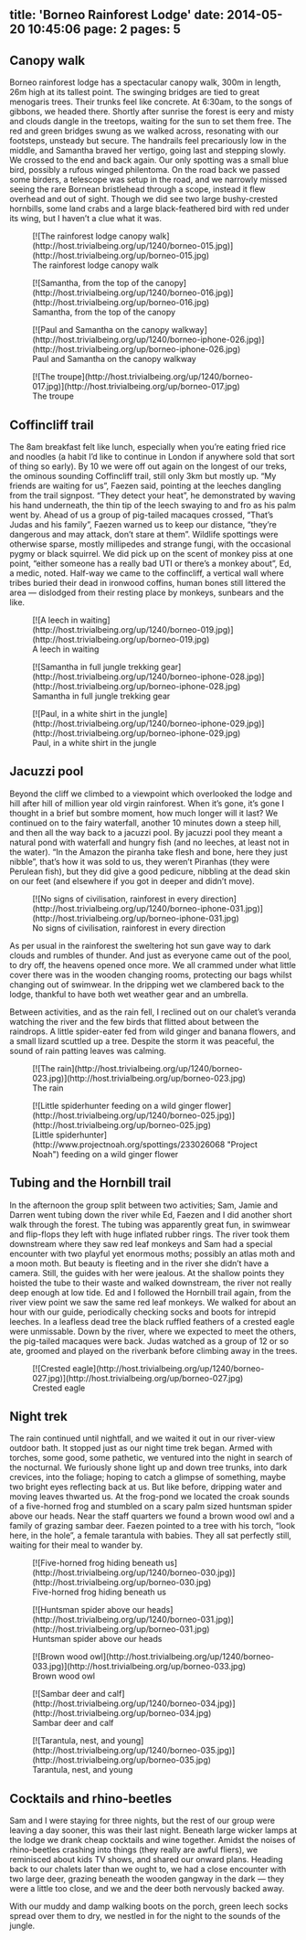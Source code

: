 title: 'Borneo Rainforest Lodge'
date: 2014-05-20 10:45:06
page: 2
pages: 5
---

## Canopy walk

Borneo rainforest lodge has a spectacular canopy walk, 300m in length, 26m high at its tallest point. The swinging bridges are tied to great menogaris trees. Their trunks feel like concrete. At 6:30am, to the songs of gibbons, we headed there. Shortly after sunrise the forest is eery and misty and clouds dangle in the treetops, waiting for the sun to set them free. The red and green bridges swung as we walked across, resonating with our footsteps, unsteady but secure. The handrails feel precariously low in the middle, and Samantha braved her vertigo, going last and stepping slowly. We crossed to the end and back again. Our only spotting was a small blue bird, possibly a rufous winged philentoma. On the road back we passed some birders, a telescope was setup in the road, and we narrowly missed seeing the rare Bornean bristlehead through a scope, instead it flew overhead and out of sight. Though we did see two large bushy-crested hornbills, some land crabs and a large black-feathered bird with red under its wing, but I haven’t a clue what it was.

<figure class="generated-figure generated-figure--retina generated-figure--620 generated-figure--portrait">[![The rainforest lodge canopy walk](http://host.trivialbeing.org/up/1240/borneo-015.jpg)](http://host.trivialbeing.org/up/borneo-015.jpg)<figcaption class="generated-figure-caption">The rainforest lodge canopy walk</figcaption></figure>

<figure class="generated-figure generated-figure--retina generated-figure--620 generated-figure--portrait">[![Samantha, from the top of the canopy](http://host.trivialbeing.org/up/1240/borneo-016.jpg)](http://host.trivialbeing.org/up/borneo-016.jpg)<figcaption class="generated-figure-caption">Samantha, from the top of the canopy</figcaption></figure>

<figure class="generated-figure generated-figure--retina generated-figure--620 generated-figure--landscape">[![Paul and Samantha on the canopy walkway](http://host.trivialbeing.org/up/1240/borneo-iphone-026.jpg)](http://host.trivialbeing.org/up/borneo-iphone-026.jpg)<figcaption class="generated-figure-caption">Paul and Samantha on the canopy walkway</figcaption></figure>

<figure class="generated-figure generated-figure--retina generated-figure--620 generated-figure--landscape">[![The troupe](http://host.trivialbeing.org/up/1240/borneo-017.jpg)](http://host.trivialbeing.org/up/borneo-017.jpg)<figcaption class="generated-figure-caption">The troupe</figcaption></figure>

## Coffincliff trail

The 8am breakfast felt like lunch, especially when you’re eating fried rice and noodles (a habit I’d like to continue in London if anywhere sold that sort of thing so early). By 10 we were off out again on the longest of our treks, the ominous sounding Coffincliff trail, still only 3km but mostly up. “My friends are waiting for us”, Faezen said, pointing at the leeches dangling from the trail signpost. “They detect your heat”, he demonstrated by waving his hand underneath, the thin tip of the leech swaying to and fro as his palm went by. Ahead of us a group of pig-tailed macaques crossed, “That’s Judas and his family”, Faezen warned us to keep our distance, “they’re dangerous and may attack, don’t stare at them”. Wildlife spottings were otherwise sparse, mostly millipedes and strange fungi, with the occasional pygmy or black squirrel. We did pick up on the scent of monkey piss at one point, “either someone has a really bad UTI or there’s a monkey about”, Ed, a medic, noted. Half-way we came to the coffincliff, a vertical wall where tribes buried their dead in ironwood coffins, human bones still littered the area — dislodged from their resting place by monkeys, sunbears and the like.

<figure class="generated-figure generated-figure--retina generated-figure--620 generated-figure--portrait">[![A leech in waiting](http://host.trivialbeing.org/up/1240/borneo-019.jpg)](http://host.trivialbeing.org/up/borneo-019.jpg)<figcaption class="generated-figure-caption">A leech in waiting</figcaption></figure>

<figure class="generated-figure generated-figure--retina generated-figure--620 generated-figure--portrait">[![Samantha in full jungle trekking gear](http://host.trivialbeing.org/up/1240/borneo-iphone-028.jpg)](http://host.trivialbeing.org/up/borneo-iphone-028.jpg)<figcaption class="generated-figure-caption">Samantha in full jungle trekking gear</figcaption></figure>

<figure class="generated-figure generated-figure--retina generated-figure--620 generated-figure--portrait">[![Paul, in a white shirt in the jungle](http://host.trivialbeing.org/up/1240/borneo-iphone-029.jpg)](http://host.trivialbeing.org/up/borneo-iphone-029.jpg)<figcaption class="generated-figure-caption">Paul, in a white shirt in the jungle</figcaption></figure>

## Jacuzzi pool

Beyond the cliff we climbed to a viewpoint which overlooked the lodge and hill after hill of million year old virgin rainforest. When it’s gone, it’s gone I thought in a brief but sombre moment, how much longer will it last? We continued on to the fairy waterfall, another 10 minutes down a steep hill, and then all the way back to a jacuzzi pool. By jacuzzi pool they meant a natural pond with waterfall and hungry fish (and no leeches, at least not in the water). “In the Amazon the piranha take flesh and bone, here they just nibble”, that’s how it was sold to us, they weren’t Piranhas (they were Perulean fish), but they did give a good pedicure, nibbling at the dead skin on our feet (and elsewhere if you got in deeper and didn’t move).

<figure class="generated-figure generated-figure--retina generated-figure--620 generated-figure--landscape">[![No signs of civilisation, rainforest in every direction](http://host.trivialbeing.org/up/1240/borneo-iphone-031.jpg)](http://host.trivialbeing.org/up/borneo-iphone-031.jpg)<figcaption class="generated-figure-caption">No signs of civilisation, rainforest in every direction</figcaption></figure>

As per usual in the rainforest the sweltering hot sun gave way to dark clouds and rumbles of thunder. And just as everyone came out of the pool, to dry off, the heavens opened once more. We all crammed under what little cover there was in the wooden changing rooms, protecting our bags whilst changing out of swimwear. In the dripping wet we clambered back to the lodge, thankful to have both wet weather gear and an umbrella.

Between activities, and as the rain fell, I reclined out on our chalet’s veranda watching the river and the few birds that flitted about between the raindrops. A little spider-eater fed from wild ginger and banana flowers, and a small lizard scuttled up a tree. Despite the storm it was peaceful, the sound of rain patting leaves was calming.

<figure class="generated-figure generated-figure--retina generated-figure--620 generated-figure--landscape">[![The rain](http://host.trivialbeing.org/up/1240/borneo-023.jpg)](http://host.trivialbeing.org/up/borneo-023.jpg)<figcaption class="generated-figure-caption">The rain</figcaption></figure>

<figure class="generated-figure generated-figure--retina generated-figure--620 generated-figure--portrait">[![Little spiderhunter feeding on a wild ginger flower](http://host.trivialbeing.org/up/1240/borneo-025.jpg)](http://host.trivialbeing.org/up/borneo-025.jpg)<figcaption class="generated-figure-caption">[Little spiderhunter](http://www.projectnoah.org/spottings/233026068 "Project Noah") feeding on a wild ginger flower</figcaption></figure>

## Tubing and the Hornbill trail

In the afternoon the group split between two activities; Sam, Jamie and Darren went tubing down the river while Ed, Faezen and I did another short walk through the forest. The tubing was apparently great fun, in swimwear and flip-flops they left with huge inflated rubber rings. The river took them downstream where they saw red leaf monkeys and Sam had a special encounter with two playful yet enormous moths; possibly an atlas moth and a moon moth. But beauty is fleeting and in the river she didn’t have a camera. Still, the guides with her were jealous. At the shallow points they hoisted the tube to their waste and walked downstream, the river not really deep enough at low tide. Ed and I followed the Hornbill trail again, from the river view point we saw the same red leaf monkeys. We walked for about an hour with our guide, periodically checking socks and boots for intrepid leeches. In a leafless dead tree the black ruffled feathers of a crested eagle were unmissable. Down by the river, where we expected to meet the others, the pig-tailed macaques were back. Judas watched as a group of 12 or so ate, groomed and played on the riverbank before climbing away in the trees.

<figure class="generated-figure generated-figure--retina generated-figure--620 generated-figure--portrait">[![Crested eagle](http://host.trivialbeing.org/up/1240/borneo-027.jpg)](http://host.trivialbeing.org/up/borneo-027.jpg)<figcaption class="generated-figure-caption">Crested eagle</figcaption></figure>

## Night trek

The rain continued until nightfall, and we waited it out in our river-view outdoor bath. It stopped just as our night time trek began. Armed with torches, some good, some pathetic, we ventured into the night in search of the nocturnal. We furiously shone light up and down tree trunks, into dark crevices, into the foliage; hoping to catch a glimpse of something, maybe two bright eyes reflecting back at us. But like before, dripping water and moving leaves thwarted us. At the frog-pond we located the croak sounds of a five-horned frog and stumbled on a scary palm sized huntsman spider above our heads. Near the staff quarters we found a brown wood owl and a family of grazing sambar deer. Faezen pointed to a tree with his torch, “look here, in the hole”, a female tarantula with babies. They all sat perfectly still, waiting for their meal to wander by.

<figure class="generated-figure generated-figure--retina generated-figure--620 generated-figure--landscape">[![Five-horned frog hiding beneath us](http://host.trivialbeing.org/up/1240/borneo-030.jpg)](http://host.trivialbeing.org/up/borneo-030.jpg)<figcaption class="generated-figure-caption">Five-horned frog hiding beneath us</figcaption></figure>

<figure class="generated-figure generated-figure--retina generated-figure--620 generated-figure--landscape">[![Huntsman spider above our heads](http://host.trivialbeing.org/up/1240/borneo-031.jpg)](http://host.trivialbeing.org/up/borneo-031.jpg)<figcaption class="generated-figure-caption">Huntsman spider above our heads</figcaption></figure>

<figure class="generated-figure generated-figure--retina generated-figure--620 generated-figure--landscape">[![Brown wood owl](http://host.trivialbeing.org/up/1240/borneo-033.jpg)](http://host.trivialbeing.org/up/borneo-033.jpg)<figcaption class="generated-figure-caption">Brown wood owl</figcaption></figure>

<figure class="generated-figure generated-figure--retina generated-figure--620 generated-figure--landscape">[![Sambar deer and calf](http://host.trivialbeing.org/up/1240/borneo-034.jpg)](http://host.trivialbeing.org/up/borneo-034.jpg)<figcaption class="generated-figure-caption">Sambar deer and calf</figcaption></figure>

<figure class="generated-figure generated-figure--retina generated-figure--620 generated-figure--landscape">[![Tarantula, nest, and young](http://host.trivialbeing.org/up/1240/borneo-035.jpg)](http://host.trivialbeing.org/up/borneo-035.jpg)<figcaption class="generated-figure-caption">Tarantula, nest, and young</figcaption></figure>

## Cocktails and rhino-beetles

Sam and I were staying for three nights, but the rest of our group were leaving a day sooner, this was their last night. Beneath large wicker lamps at the lodge we drank cheap cocktails and wine together. Amidst the noises of rhino-beetles crashing into things (they really are awful fliers), we reminisced about kids TV shows, and shared our onward plans. Heading back to our chalets later than we ought to, we had a close encounter with two large deer, grazing beneath the wooden gangway in the dark — they were a little too close, and we and the deer both nervously backed away.

With our muddy and damp walking boots on the porch, green leech socks spread over them to dry, we nestled in for the night to the sounds of the jungle.
